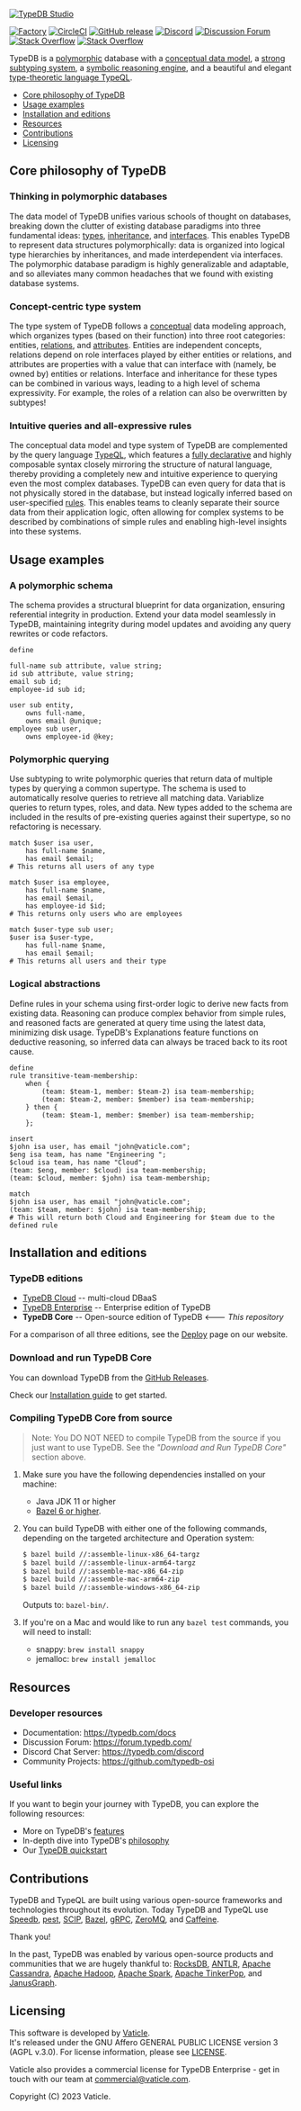 [![TypeDB Studio](./docs/banner.png)](https://typedb.com/introduction)

[![Factory](https://factory.vaticle.com/api/status/vaticle/typedb/badge.svg)](https://factory.vaticle.com/vaticle/typedb)
[![CircleCI](https://circleci.com/gh/vaticle/typedb/tree/master.svg?style=shield)](https://circleci.com/gh/vaticle/typedb/tree/master)
[![GitHub release](https://img.shields.io/github/release/vaticle/typedb.svg)](https://github.com/vaticle/typedb/releases/latest)
[![Discord](https://img.shields.io/discord/665254494820368395?color=7389D8&label=chat&logo=discord&logoColor=ffffff)](https://vaticle.com/discord)
[![Discussion Forum](https://img.shields.io/discourse/https/forum.vaticle.com/topics.svg)](https://forum.vaticle.com)
[![Stack Overflow](https://img.shields.io/badge/stackoverflow-typedb-796de3.svg)](https://stackoverflow.com/questions/tagged/typedb)
[![Stack Overflow](https://img.shields.io/badge/stackoverflow-typeql-3dce8c.svg)](https://stackoverflow.com/questions/tagged/typeql)

TypeDB is a [polymorphic](https://typedb.com/features#polymorphic-queries) database with 
a [conceptual data model](https://typedb.com/features#conceptual-modeling),
a [strong subtyping system](https://typedb.com/features#strong-type-system),
a [symbolic reasoning engine](https://typedb.com/features#symbolic-reasoning),
and a beautiful and elegant [type-theoretic language TypeQL](https://typedb.com/features#modern-language).

- [Core philosophy of TypeDB](#core-philosophy-of-typedb)
- [Usage examples](#usage-examples)
- [Installation and editions](#installation-and-editions)
- [Resources](#resources)
- [Contributions](#contributions)
- [Licensing](#licensing)


## Core philosophy of TypeDB

### Thinking in polymorphic databases

The data model of TypeDB unifies various schools of thought on databases,
breaking down the clutter of existing database paradigms into three fundamental ideas:
[types](https://typedb.com/features#strong-type-system),
[inheritance](https://typedb.com/features#conceptual-modeling),
and [interfaces](https://typedb.com/features#polymorphic-queries).
This enables TypeDB to represent data structures polymorphically:
data is organized into logical type hierarchies by inheritances, and made interdependent via interfaces.
The polymorphic database paradigm is highly generalizable and adaptable,
and so alleviates many common headaches that we found with existing database systems.

### Concept-centric type system

The type system of TypeDB follows a [conceptual](https://typedb.com/features#conceptual-modeling) data modeling approach,
which organizes types (based on their function) into three root categories: entities,
[relations](https://typedb.com/features#expressive-relations),
and [attributes](https://typedb.com/features#intuitive-attributes).
Entities are independent concepts, relations depend on role interfaces played by either entities or relations,
and attributes are properties with a value that can interface with (namely, be owned by) entities or relations.
Interface and inheritance for these types can be combined in various ways,
leading to a high level of schema expressivity.
For example, the roles of a relation can also be overwritten by subtypes! 

### Intuitive queries and all-expressive rules

The conceptual data model and type system of TypeDB are complemented by the query language [TypeQL](https://github.com/vaticle/typeql),
which features a [fully declarative](https://typedb.com/features#modern-language) and highly composable syntax
closely mirroring the structure of natural language,
thereby providing a completely new and intuitive experience to querying even the most complex databases.
TypeDB can even query for data that is not physically stored in the database,
but instead logically inferred based on user-specified [rules](https://typedb.com/features#symbolic-reasoning).
This enables teams to cleanly separate their source data from their application logic,
often allowing for complex systems to be described by combinations of simple rules
and enabling high-level insights into these systems.

## Usage examples

### A polymorphic schema

The schema provides a structural blueprint for data organization, ensuring referential integrity in production.
Extend your data model seamlessly in TypeDB,
maintaining integrity during model updates and avoiding any query rewrites or code refactors.

```typeql
define

full-name sub attribute, value string;
id sub attribute, value string;
email sub id;
employee-id sub id;

user sub entity,
    owns full-name,
    owns email @unique;
employee sub user,
    owns employee-id @key;
```

### Polymorphic querying

Use subtyping to write polymorphic queries that return data of multiple types by querying a common supertype.
The schema is used to automatically resolve queries to retrieve all matching data.
Variablize queries to return types, roles, and data.
New types added to the schema are included in the results of pre-existing queries against their supertype,
so no refactoring is necessary.

```typeql
match $user isa user,
    has full-name $name,
    has email $email;
# This returns all users of any type

match $user isa employee,
    has full-name $name,
    has email $email,
    has employee-id $id;
# This returns only users who are employees

match $user-type sub user;
$user isa $user-type,
    has full-name $name,
    has email $email;
# This returns all users and their type
```

### Logical abstractions

Define rules in your schema using first-order logic to derive new facts from existing data.
Reasoning can produce complex behavior from simple rules,
and reasoned facts are generated at query time using the latest data, minimizing disk usage.
TypeDB's Explanations feature functions on deductive reasoning,
so inferred data can always be traced back to its root cause.

```typeql
define
rule transitive-team-membership:
    when {
        (team: $team-1, member: $team-2) isa team-membership;
        (team: $team-2, member: $member) isa team-membership;
    } then {
        (team: $team-1, member: $member) isa team-membership;
    };

insert
$john isa user, has email "john@vaticle.com";
$eng isa team, has name "Engineering ";
$cloud isa team, has name "Cloud";
(team: $eng, member: $cloud) isa team-membership;
(team: $cloud, member: $john) isa team-membership;

match
$john isa user, has email "john@vaticle.com";
(team: $team, member: $john) isa team-membership;
# This will return both Cloud and Engineering for $team due to the defined rule
```

## Installation and editions

### TypeDB editions

* [TypeDB Cloud](https://cloud.typedb.com) -- multi-cloud DBaaS
* [TypeDB Enterprise](mailto://sales@vaticle.com) -- Enterprise edition of TypeDB
* **TypeDB Core** -- Open-source edition of TypeDB <--- _This repository_

For a comparison of all three editions, see the [Deploy](https://typedb.com/deploy) page on our website.

### Download and run TypeDB Core

You can download TypeDB from the [GitHub Releases](https://github.com/vaticle/typedb/releases). 

Check our [Installation guide](https://typedb.com/docs/typedb/2.x/installation) to get started.

### Compiling TypeDB Core from source

> Note: You DO NOT NEED to compile TypeDB from the source if you just want to use TypeDB. See the _"Download and Run 
> TypeDB Core"_ section above.

1. Make sure you have the following dependencies installed on your machine:
   - Java JDK 11 or higher
   - [Bazel 6 or higher](https://bazel.build/install).

2. You can build TypeDB with either one of the following commands, depending on the targeted architecture and 
   Operation system: 

   ```sh
   $ bazel build //:assemble-linux-x86_64-targz
   $ bazel build //:assemble-linux-arm64-targz
   $ bazel build //:assemble-mac-x86_64-zip
   $ bazel build //:assemble-mac-arm64-zip
   $ bazel build //:assemble-windows-x86_64-zip
   ```

   Outputs to: `bazel-bin/`.

3. If you're on a Mac and would like to run any `bazel test` commands, you will need to install:
   - snappy: `brew install snappy`
   - jemalloc: `brew install jemalloc`

## Resources

### Developer resources

- Documentation: https://typedb.com/docs
- Discussion Forum: https://forum.typedb.com/
- Discord Chat Server: https://typedb.com/discord
- Community Projects: https://github.com/typedb-osi

### Useful links

If you want to begin your journey with TypeDB, you can explore the following resources:

* More on TypeDB's [features](https://typedb.com/features)
* In-depth dive into TypeDB's [philosophy](https://typedb.com/philosophy)
* Our [TypeDB quickstart](https://typedb.com/docs/typedb/2.x/quickstart-guide)

## Contributions

TypeDB and TypeQL are built using various open-source frameworks and technologies throughout its evolution. 
Today TypeDB and TypeQL use
[Speedb](https://www.speedb.io/),
[pest](https://pest.rs/),
[SCIP](https://www.scipopt.org),
[Bazel](https://bazel.build),
[gRPC](https://grpc.io),
[ZeroMQ](https://zeromq.org), 
and [Caffeine](https://github.com/ben-manes/caffeine). 

Thank you!

In the past, TypeDB was enabled by various open-source products and communities that we are hugely thankful to:
[RocksDB](https://rocksdb.org),
[ANTLR](https://www.antlr.org),
[Apache Cassandra](http://cassandra.apache.org), 
[Apache Hadoop](https://hadoop.apache.org), 
[Apache Spark](http://spark.apache.org), 
[Apache TinkerPop](http://tinkerpop.apache.org), 
and [JanusGraph](http://janusgraph.org). 

## Licensing

This software is developed by [Vaticle](https://vaticle.com/).  
It's released under the GNU Affero GENERAL PUBLIC LICENSE version 3 (AGPL v.3.0).
For license information, please see [LICENSE](https://github.com/vaticle/typedb/blob/master/LICENSE). 

Vaticle also provides a commercial license for TypeDB Enterprise - get in touch with our team at 
[commercial@vaticle.com](emailto://sales@vaticle.com).

Copyright (C) 2023 Vaticle.
